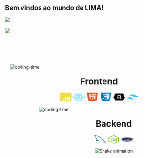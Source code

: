 ## Bem vindos ao mundo de LIMA!

<div>
  
  <img  height="180em" src="https://github-readme-stats.vercel.app/api?username=LIMA-O-LIMAO&show_icons=true&theme=dark&include_all_commits=true&count_private=true"/>

</div>
<br>
  <img align="left" height="180em" src="https://github-readme-stats.vercel.app/api/top-langs/?username=LIMA-O-LIMAO&layout=compact&langs_count=16&theme=dark"/>

  <br>
  <br>
  <br>
  <br>
  <br>
  <br>
<div  align="center"> 
  <div style="display: inline_block"><br>
    <img align="left" height="250" alt="coding-time" src="code.gif">
    <h1 align="center">Frontend</h1>
    <img align="center" height="30" width="40" alt="js-icon"  src="https://raw.githubusercontent.com/devicons/devicon/master/icons/javascript/javascript-plain.svg">
    <img align="center" height="30" width="40" alt="react-icon" src="https://raw.githubusercontent.com/devicons/devicon/master/icons/react/react-original.svg">
    <img align="center" height="30" width="40" alt="html-icon" src="https://raw.githubusercontent.com/devicons/devicon/master/icons/html5/html5-original.svg">
    <img align="center" height="30" width="40" alt="css-icon" src="https://raw.githubusercontent.com/devicons/devicon/master/icons/css3/css3-original.svg">
    <img align="center" height="30" width="40" alt="js-icon"  src="https://raw.githubusercontent.com/devicons/devicon/master/icons/bootstrap/bootstrap-plain.svg"> 
    <img align="center" height="30" width="40" alt="js-icon"  src="https://raw.githubusercontent.com/devicons/devicon/master/icons/tailwindcss/tailwindcss-plain.svg"> 

  

   </div>
   <div  align="center"> 
  <div style="display: inline_block"><br>
    <img align="left" height="250" alt="coding-time" src="code.gif">
    <h1 align="center">Backend</h1>
    <img align="center" height="30" width="40" alt="react-icon" src="https://raw.githubusercontent.com/devicons/devicon/master/icons/mysql/mysql-original.svg">
    <img align="center" height="30" width="40" alt="html-icon" src="https://raw.githubusercontent.com/devicons/devicon/master/icons/nodejs/nodejs-original.svg">
    <img align="center" height="30" width="40" alt="css-icon" src="https://raw.githubusercontent.com/devicons/devicon/master/icons/php/php-original.svg">

  

   </div>
    
  
  
</div>
  
![Snake animation](https://github.com/LuigiGF/LuigiGF/blob/output/github-contribution-grid-snake.svg)
